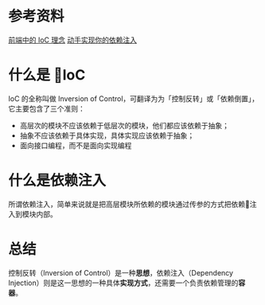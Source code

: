 # 参考资料
[前端中的 IoC 理念](https://mp.weixin.qq.com/s/gMlJAOtFgUU1EqMbLAy35Q)
[动手实现你的依赖注入](https://juejin.im/post/59c2465ff265da065166f957)

# 什么是 IoC

IoC 的全称叫做 Inversion of Control，可翻译为为「控制反转」或「依赖倒置」，它主要包含了三个准则：
- 高层次的模块不应该依赖于低层次的模块，他们都应该依赖于抽象；
- 抽象不应该依赖于具体实现，具体实现应该依赖于抽象；
- 面向接口编程，而不是面向实现编程

# 什么是依赖注入

所谓依赖注入，简单来说就是把高层模块所依赖的模块通过传参的方式把依赖注入到模块内部。

# 总结

控制反转（Inversion of Control）是一种**思想**，依赖注入（Dependency Injection）则是这一思想的一种具体**实现方式**，还需要一个负责依赖管理的**容器**。